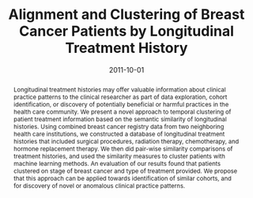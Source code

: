 ---
title: 'Alignment and Clustering of Breast Cancer Patients by Longitudinal Treatment History'

# Authors
# If you created a profile for a user (e.g. the default `admin` user), write the username (folder name) here
# and it will be replaced with their full name and linked to their profile.
authors:
  - Wei-Nchih Lee
  - admin
  - Amar K. Das

# Author notes (optional)
# author_notes:
#   - 'Equal contribution'
#   - 'Equal contribution'

date: '2011-10-01'
doi: ''

# Schedule page publish date (NOT publication's date).
publishDate: '2017-01-01T00:00:00Z'

# Publication type.
# Legend: 0 = Uncategorized; 1 = Conference paper; 2 = Journal article;
# 3 = Preprint / Working Paper; 4 = Report; 5 = Book; 6 = Book section;
# 7 = Thesis; 8 = Patent
publication_types: ['1']

# Publication name and optional abbreviated publication name.
publication: In *Proceedings of the 2011 AMIA Annual Symposium*
publication_short: In *AMIA 2011*

abstract: "Longitudinal treatment histories may offer valuable information about clinical practice patterns to the clinical researcher as part of data exploration, cohort identification, or discovery of potentially beneficial or harmful practices in the health care community. We present a novel approach to temporal clustering of patient treatment information based on the semantic similarity of longitudinal histories. Using combined breast cancer registry data from two neighboring health care institutions, we constructed a database of longitudinal treatment histories that included surgical procedures, radiation therapy, chemotherapy, and hormone replacement therapy. We then did pair-wise similarity comparisons of treatment histories, and used the similarity measures to cluster patients with machine learning methods. An evaluation of our results found that patients clustered on stage of breast cancer and type of treatment provided. We propose that this approach can be applied towards identification of similar cohorts, and for discovery of novel or anomalous clinical practice patterns."

# Summary. An optional shortened abstract.
summary: "We present a novel approach to temporal clustering of patient treatment information based on the semantic similarity of longitudinal histories."

tags: [clinical informatics, ontology, clustering, knowledge representation, breast cancer]

# Display this page in the Featured widget?
featured: false

# Custom links (uncomment lines below)
# links:
# - name: Custom Link
#   url: http://example.org

url_pdf: 'https://www.ncbi.nlm.nih.gov/pmc/articles/PMC3243175/pdf/0760_amia_2011_proc.pdf'
url_code: ''
url_dataset: ''
url_poster: ''
url_project: ''
url_slides: ''
url_source: ''
url_video: ''

# Featured image
# To use, add an image named `featured.jpg/png` to your page's folder.
# image:
#   caption: 'Image credit: [**Unsplash**](https://unsplash.com/photos/pLCdAaMFLTE)'
#   focal_point: ''
#   preview_only: false

# Associated Projects (optional).
#   Associate this publication with one or more of your projects.
#   Simply enter your project's folder or file name without extension.
#   E.g. `internal-project` references `content/project/internal-project/index.md`.
#   Otherwise, set `projects: []`.
projects:
  - biomedical-informatics

# Slides (optional).
#   Associate this publication with Markdown slides.
#   Simply enter your slide deck's filename without extension.
#   E.g. `slides: "example"` references `content/slides/example/index.md`.
#   Otherwise, set `slides: ""`.
slides: ''
---